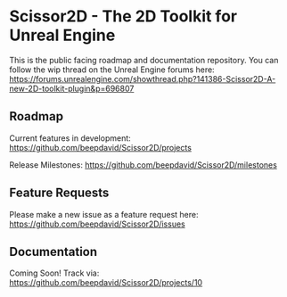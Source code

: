 # Scissor2D - The 2D Toolkit for Unreal Engine
This is the public facing roadmap and documentation repository. You can follow the wip thread on the Unreal Engine forums here:
https://forums.unrealengine.com/showthread.php?141386-Scissor2D-A-new-2D-toolkit-plugin&p=696807

## Roadmap
Current features in development:
https://github.com/beepdavid/Scissor2D/projects

Release Milestones:
https://github.com/beepdavid/Scissor2D/milestones

## Feature Requests
Please make a new issue as a feature request here:
https://github.com/beepdavid/Scissor2D/issues

## Documentation
Coming Soon! Track via:
https://github.com/beepdavid/Scissor2D/projects/10
